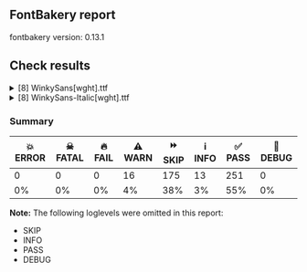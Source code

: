 ## FontBakery report

fontbakery version: 0.13.1







## Check results



<details><summary>[8] WinkySans[wght].ttf</summary>
<div>
<details>
    <summary>⚠️ <b>WARN</b> Detect any interpolation issues in the font. <a href="https://fontbakery.readthedocs.io/en/stable/fontbakery/checks/universal.html#interpolation-issues">interpolation_issues</a></summary>
    <div>







* ⚠️ **WARN** <p>Interpolation issues were found in the font:</p>
<pre><code>- Contour 0 point 67 in glyph 'three' has a kink between location wght=300 and location wght=900

- Contour 1 point 18 in glyph 'ampersand' has a kink between location wght=300 and location wght=900

- Contour 1 point 26 in glyph 'eth' has a kink between location wght=300 and location wght=900

- Contour 0 point 19 in glyph 'H' has a kink between location wght=300 and location wght=900

- Contour 1 point 19 in glyph 'Hbar' has a kink between location wght=300 and location wght=900

- Contour 0 point 26 in glyph 'numbersign' has a kink between location wght=300 and location wght=900

- Contour 0 point 71 in glyph 'k' has a kink between location wght=300 and location wght=900

- Contour 0 point 20 in glyph 'six' has a kink between location wght=300 and location wght=900

- Contour 0 point 20 in glyph 'a.salt' has a kink between location wght=300 and location wght=900

- Contour 0 point 61 in glyph 'g.salt' has a kink between location wght=300 and location wght=900
</code></pre>
 [code: interpolation-issues]



</div>
</details>

<details>
    <summary>⚠️ <b>WARN</b> Ensure variable fonts include an avar table. <a href="https://fontbakery.readthedocs.io/en/stable/fontbakery/checks/universal.html#mandatory-avar-table">mandatory_avar_table</a></summary>
    <div>







* ⚠️ **WARN** <p>This variable font does not have an avar table. Most variable fonts should include an avar table to correctly define axes progression rates.</p>
 [code: missing-avar]



</div>
</details>

<details>
    <summary>⚠️ <b>WARN</b> Check there are no overlapping path segments <a href="https://fontbakery.readthedocs.io/en/stable/fontbakery/checks/universal.html#overlapping-path-segments">overlapping_path_segments</a></summary>
    <div>







* ⚠️ **WARN** <p>The following glyphs have overlapping path segments:</p>
<pre><code>* oe (U+0153): L&lt;&lt;360.0,225.0&gt;--&lt;360.0,250.0&gt;&gt; has the same coordinates as a previous segment.

* germandbls (U+00DF): L&lt;&lt;375.0,525.0&gt;--&lt;475.0,525.0&gt;&gt; has the same coordinates as a previous segment.
</code></pre>
 [code: overlapping-path-segments]



</div>
</details>

<details>
    <summary>⚠️ <b>WARN</b> Validate size, and resolution of article images, and ensure article page has minimum length and includes visual assets. <a href="https://fontbakery.readthedocs.io/en/stable/fontbakery/checks/googlefonts.html#googlefonts-article-images">googlefonts/article/images</a></summary>
    <div>







* ⚠️ **WARN** <p>Family metadata at fonts/variable does not have an article.</p>
 [code: lacks-article]



</div>
</details>

<details>
    <summary>⚠️ <b>WARN</b> Check for codepoints not covered by METADATA subsets. <a href="https://fontbakery.readthedocs.io/en/stable/fontbakery/checks/googlefonts.html#googlefonts-metadata-unreachable-subsetting">googlefonts/metadata/unreachable_subsetting</a></summary>
    <div>







* ⚠️ **WARN** <p>The following codepoints supported by the font are not covered by
any subsets defined in the font's metadata file, and will never
be served. You can solve this by either manually adding additional
subset declarations to METADATA.pb, or by editing the glyphset
definitions.</p>
<ul>
<li>U+02D8 BREVE: try adding one of: yi, canadian-aboriginal</li>
<li>U+02D9 DOT ABOVE: try adding one of: yi, canadian-aboriginal</li>
<li>U+02DB OGONEK: try adding one of: yi, canadian-aboriginal</li>
<li>U+0302 COMBINING CIRCUMFLEX ACCENT: try adding one of: tifinagh, cherokee, coptic, math</li>
<li>U+0306 COMBINING BREVE: try adding one of: tifinagh, old-permic</li>
<li>U+0307 COMBINING DOT ABOVE: try adding one of: old-permic, todhri, canadian-aboriginal, syriac, tifinagh, hebrew, malayalam, duployan, math, tai-le, coptic</li>
<li>U+030A COMBINING RING ABOVE: try adding one of: syriac, duployan</li>
<li>U+030B COMBINING DOUBLE ACUTE ACCENT: try adding one of: osage, cherokee</li>
<li>U+030C COMBINING CARON: try adding one of: cherokee, tai-le</li>
<li>U+0312 COMBINING TURNED COMMA ABOVE: try adding math</li>
<li>U+0326 COMBINING COMMA BELOW: try adding math</li>
<li>U+0327 COMBINING CEDILLA: try adding math</li>
<li>U+0328 COMBINING OGONEK: not included in any glyphset definition</li>
<li>U+0E3F THAI CURRENCY SYMBOL BAHT: try adding thai</li>
<li>U+1EBC LATIN CAPITAL LETTER E WITH TILDE: try adding vietnamese</li>
<li>U+1EBD LATIN SMALL LETTER E WITH TILDE: try adding vietnamese</li>
<li>U+2000 EN QUAD: try adding symbols2</li>
<li>U+2001 EM QUAD: try adding symbols2</li>
<li>U+2003 EM SPACE: try adding nushu</li>
<li>U+2004 THREE-PER-EM SPACE: try adding symbols2</li>
<li>U+2005 FOUR-PER-EM SPACE: try adding symbols2</li>
<li>U+2006 SIX-PER-EM SPACE: try adding symbols2</li>
<li>U+2007 FIGURE SPACE: try adding symbols2</li>
<li>U+2008 PUNCTUATION SPACE: try adding symbols2</li>
<li>U+200A HAIR SPACE: try adding symbols2</li>
<li>U+200C ZERO WIDTH NON-JOINER: try adding one of: balinese, chakma, lepcha, gunjala-gondi, phags-pa, sharada, sundanese, syriac, sogdian, tai-viet, meetei-mayek, hanifi-rohingya, pahawh-hmong, tagbanwa, thaana, arabic, telugu, rejang, hatran, tirhuta, kaithi, nko, masaram-gondi, buginese, khudawadi, devanagari, limbu, oriya, psalter-pahlavi, kannada, tai-tham, khmer, bhaiksuki, saurashtra, thai, modi, myanmar, grantha, mahajani, tibetan, bengali, hebrew, malayalam, tagalog, siddham, newa, duployan, kharoshthi, sinhala, syloti-nagri, manichaean, avestan, brahmi, dogra, tamil, zanabazar-square, hanunoo, khojki, warang-citi, new-tai-lue, gujarati, kayah-li, mongolian, cham, gurmukhi, mandaic, tifinagh, lao, batak, yi, javanese, tai-le, buhid, takri</li>
<li>U+200D ZERO WIDTH JOINER: try adding one of: balinese, chakma, lepcha, gunjala-gondi, phags-pa, sharada, sundanese, syriac, sogdian, tai-viet, meetei-mayek, hanifi-rohingya, pahawh-hmong, tagbanwa, thaana, arabic, telugu, rejang, tirhuta, kaithi, nko, masaram-gondi, buginese, khudawadi, devanagari, limbu, oriya, psalter-pahlavi, kannada, tai-tham, khmer, bhaiksuki, old-hungarian, saurashtra, thai, modi, myanmar, grantha, mahajani, tibetan, bengali, hebrew, malayalam, tagalog, siddham, newa, duployan, kharoshthi, sinhala, syloti-nagri, manichaean, avestan, brahmi, dogra, tamil, zanabazar-square, hanunoo, khojki, warang-citi, new-tai-lue, gujarati, kayah-li, mongolian, cham, gurmukhi, mandaic, tifinagh, lao, batak, yi, javanese, tai-le, buhid, takri</li>
<li>U+200E LEFT-TO-RIGHT MARK: try adding one of: phags-pa, nko, syriac, hebrew, thaana, arabic</li>
<li>U+200F RIGHT-TO-LEFT MARK: try adding one of: phags-pa, nko, syriac, hebrew, thaana</li>
<li>U+2021 DOUBLE DAGGER: try adding adlam</li>
<li>U+202F NARROW NO-BREAK SPACE: try adding one of: mongolian, phags-pa, yi</li>
<li>U+2030 PER MILLE SIGN: try adding adlam</li>
<li>U+205F MEDIUM MATHEMATICAL SPACE: try adding math</li>
<li>U+2248 ALMOST EQUAL TO: try adding math</li>
<li>U+2260 NOT EQUAL TO: try adding math</li>
<li>U+2264 LESS-THAN OR EQUAL TO: try adding math</li>
<li>U+2265 GREATER-THAN OR EQUAL TO: try adding math</li>
<li>U+25CC DOTTED CIRCLE: try adding one of: balinese, lepcha, tirhuta, rejang, marchen, oriya, ahom, adlam, kannada, tai-tham, khmer, grantha, siddham, syloti-nagri, duployan, kharoshthi, brahmi, dogra, kayah-li, mongolian, cham, mandaic, music, javanese, armenian, gunjala-gondi, sogdian, meetei-mayek, thaana, nko, limbu, devanagari, bhaiksuki, modi, tibetan, tagalog, wancho, tamil, zanabazar-square, hanunoo, khojki, warang-citi, lao, batak, chakma, sundanese, tai-viet, telugu, buginese, psalter-pahlavi, thai, soyombo, myanmar, hebrew, miao, new-tai-lue, tifinagh, yi, buhid, coptic, osage, phags-pa, sharada, syriac, hanifi-rohingya, canadian-aboriginal, pahawh-hmong, tagbanwa, bassa-vah, old-permic, kaithi, masaram-gondi, khudawadi, mende-kikakui, caucasian-albanian, saurashtra, mahajani, bengali, malayalam, newa, sinhala, symbols, manichaean, math, gujarati, elbasan, gurmukhi, tai-le, takri</li>
<li>U+3000 IDEOGRAPHIC SPACE: try adding one of: phags-pa, chinese-hongkong, nushu, chinese-traditional, yi, japanese, chinese-simplified</li>
</ul>
<p>Or you can add the above codepoints to one of the subsets supported by the font: <code>latin</code>, <code>latin-ext</code></p>
 [code: unreachable-subsetting]



</div>
</details>

<details>
    <summary>⚠️ <b>WARN</b> Shapes languages in all GF glyphsets. <a href="https://fontbakery.readthedocs.io/en/stable/fontbakery/checks/googlefonts.html#googlefonts-glyphsets-shape-languages">googlefonts/glyphsets/shape_languages</a></summary>
    <div>







* ⚠️ **WARN** <p>GF_Phonetics_SinoExt glyphset:</p>
<table>
<thead>
<tr>
<th align="left">WARN messages</th>
<th align="left">Languages</th>
</tr>
</thead>
<tbody>
<tr>
<td align="left">Some auxiliary glyphs were missing: Ŀ, ŀ</td>
<td align="left">ca_Latn (Catalan)</td>
</tr>
<tr>
<td align="left">Some auxiliary glyphs were missing: ſ</td>
<td align="left">de_Latn (German) and fr_Latn (French)</td>
</tr>
<tr>
<td align="left">Some auxiliary glyphs were missing: Ŋ, ŋ, Ŧ, ŧ, Ʒ, Ǥ, ǥ, Ǯ, ǯ, ʒ</td>
<td align="left">fi_Latn (Finnish)</td>
</tr>
<tr>
<td align="left">Some auxiliary glyphs were missing: Ŋ, ŋ, Ŧ, ŧ</td>
<td align="left">nb_Latn (Norwegian Bokmål)</td>
</tr>
</tbody>
</table>
 [code: warning-language-shaping]



</div>
</details>

<details>
    <summary>⚠️ <b>WARN</b> Ensure soft_dotted characters lose their dot when combined with marks that replace the dot. <a href="https://fontbakery.readthedocs.io/en/stable/fontbakery/checks/universal.html#soft-dotted">soft_dotted</a></summary>
    <div>







* ⚠️ **WARN** <p>The dot of soft dotted characters used in orthographies <em>must</em> disappear in the following strings: i̊ i̋ į̀ į́ į̂ į̃ į̄ į̌</p>
<p>The dot of soft dotted characters <em>should</em> disappear in other cases, for example: ĭ i̇ ǐ i̒ ĭ̦ i̦̇ i̦̊ i̦̋ ǐ̦ i̦̒ ĭ̧ i̧̇ i̧̊ i̧̋ ǐ̧ i̧̒ į̆ į̇ į̈ į̊</p>
<p>Your font fully covers the following languages that require the soft-dotted feature: Lithuanian (Latn, 2,357,094 speakers), Dutch (Latn, 31,709,104 speakers).</p>
<p>Your font does <em>not</em> cover the following languages that require the soft-dotted feature: Vute (Latn, 21,000 speakers), Mundani (Latn, 34,000 speakers), Makaa (Latn, 221,000 speakers), Aghem (Latn, 38,843 speakers), Ekpeye (Latn, 226,000 speakers), Lugbara (Latn, 2,200,000 speakers), Kpelle, Guinea (Latn, 622,000 speakers), Teke-Ebo (Latn, 260,000 speakers), Ijo, Southeast (Latn, 2,471,000 speakers), Mfumte (Latn, 79,000 speakers), Southern Tutchone (Latn, 65 speakers), Ebira (Latn, 2,200,000 speakers), Nateni (Latn, 100,000 speakers), Ma’di (Latn, 584,000 speakers), Zapotec (Latn, 490,000 speakers), Southern Kisi (Latn, 360,000 speakers), Kaska (Latn, 125 speakers), Longto (Latn, 5,000 speakers), Dan (Latn, 1,099,244 speakers), Cicipu (Latn, 44,000 speakers), Nzakara (Latn, 50,000 speakers), Mango (Latn, 77,000 speakers), Sar (Latn, 500,000 speakers), Ngbaka (Latn, 1,020,000 speakers), Navajo (Latn, 166,319 speakers), Igbo (Latn, 27,823,640 speakers), Gulay (Latn, 250,478 speakers), Western Krahn (Latn, 97,800 speakers), Avokaya (Latn, 100,000 speakers), Han (Latn, 6 speakers), Belarusian (Cyrl, 10,064,517 speakers), Ejagham (Latn, 120,000 speakers), Dii (Latn, 71,000 speakers), Bete-Bendi (Latn, 100,000 speakers), Ukrainian (Cyrl, 29,273,587 speakers), Northern Tutchone (Latn, 85 speakers), Keliko (Latn, 63,000 speakers), Koonzime (Latn, 40,000 speakers), Ikwere (Latn, 717,000 speakers), Yala (Latn, 200,000 speakers), Basaa (Latn, 332,940 speakers), Abua (Latn, 25,000 speakers), Bafut (Latn, 158,146 speakers), Fur (Latn, 1,230,163 speakers), South Central Banda (Latn, 244,000 speakers), Kom (Latn, 360,685 speakers), Heiltsuk (Latn, 300 speakers).</p>
 [code: soft-dotted]



</div>
</details>

<details>
    <summary>⚠️ <b>WARN</b> Ensure fonts have ScriptLangTags declared on the 'meta' table. <a href="https://fontbakery.readthedocs.io/en/stable/fontbakery/checks/googlefonts.html#googlefonts-meta-script-lang-tags">googlefonts/meta/script_lang_tags</a></summary>
    <div>







* ⚠️ **WARN** <p>This font file does not have a 'meta' table.</p>
 [code: lacks-meta-table]



</div>
</details>
</div>
</details>

<details><summary>[8] WinkySans-Italic[wght].ttf</summary>
<div>
<details>
    <summary>⚠️ <b>WARN</b> Detect any interpolation issues in the font. <a href="https://fontbakery.readthedocs.io/en/stable/fontbakery/checks/universal.html#interpolation-issues">interpolation_issues</a></summary>
    <div>







* ⚠️ **WARN** <p>Interpolation issues were found in the font:</p>
<pre><code>- Contour 0 point 67 in glyph 'three' has a kink between location wght=300 and location wght=900

- Contour 1 point 26 in glyph 'eth' has a kink between location wght=300 and location wght=900

- Contour 0 point 12 in glyph 'H' has a kink between location wght=300 and location wght=900

- Contour 0 point 21 in glyph 'H' has a kink between location wght=300 and location wght=900

- Contour 0 point 29 in glyph 'B.salt' has a kink between location wght=300 and location wght=900

- Contour 0 point 26 in glyph 'numbersign' has a kink between location wght=300 and location wght=900

- Contour 0 point 20 in glyph 'six' has a kink between location wght=300 and location wght=900

- Contour 0 point 44 in glyph 'eight' has a kink between location wght=300 and location wght=900

- Contour 0 point 63 in glyph 'g.salt' has a kink between location wght=300 and location wght=900

- Contour 0 point 84 in glyph 'g.salt' has a kink between location wght=300 and location wght=900
</code></pre>
 [code: interpolation-issues]



</div>
</details>

<details>
    <summary>⚠️ <b>WARN</b> Ensure variable fonts include an avar table. <a href="https://fontbakery.readthedocs.io/en/stable/fontbakery/checks/universal.html#mandatory-avar-table">mandatory_avar_table</a></summary>
    <div>







* ⚠️ **WARN** <p>This variable font does not have an avar table. Most variable fonts should include an avar table to correctly define axes progression rates.</p>
 [code: missing-avar]



</div>
</details>

<details>
    <summary>⚠️ <b>WARN</b> Check there are no overlapping path segments <a href="https://fontbakery.readthedocs.io/en/stable/fontbakery/checks/universal.html#overlapping-path-segments">overlapping_path_segments</a></summary>
    <div>







* ⚠️ **WARN** <p>The following glyphs have overlapping path segments:</p>
<pre><code>* oe (U+0153): L&lt;&lt;356.0,225.0&gt;--&lt;360.0,250.0&gt;&gt; has the same coordinates as a previous segment.

* germandbls (U+00DF): L&lt;&lt;419.0,525.0&gt;--&lt;519.0,525.0&gt;&gt; has the same coordinates as a previous segment.
</code></pre>
 [code: overlapping-path-segments]



</div>
</details>

<details>
    <summary>⚠️ <b>WARN</b> Validate size, and resolution of article images, and ensure article page has minimum length and includes visual assets. <a href="https://fontbakery.readthedocs.io/en/stable/fontbakery/checks/googlefonts.html#googlefonts-article-images">googlefonts/article/images</a></summary>
    <div>







* ⚠️ **WARN** <p>Family metadata at fonts/variable does not have an article.</p>
 [code: lacks-article]



</div>
</details>

<details>
    <summary>⚠️ <b>WARN</b> Check for codepoints not covered by METADATA subsets. <a href="https://fontbakery.readthedocs.io/en/stable/fontbakery/checks/googlefonts.html#googlefonts-metadata-unreachable-subsetting">googlefonts/metadata/unreachable_subsetting</a></summary>
    <div>







* ⚠️ **WARN** <p>The following codepoints supported by the font are not covered by
any subsets defined in the font's metadata file, and will never
be served. You can solve this by either manually adding additional
subset declarations to METADATA.pb, or by editing the glyphset
definitions.</p>
<ul>
<li>U+02D8 BREVE: try adding one of: yi, canadian-aboriginal</li>
<li>U+02D9 DOT ABOVE: try adding one of: yi, canadian-aboriginal</li>
<li>U+02DB OGONEK: try adding one of: yi, canadian-aboriginal</li>
<li>U+0302 COMBINING CIRCUMFLEX ACCENT: try adding one of: tifinagh, cherokee, coptic, math</li>
<li>U+0306 COMBINING BREVE: try adding one of: tifinagh, old-permic</li>
<li>U+0307 COMBINING DOT ABOVE: try adding one of: old-permic, todhri, canadian-aboriginal, syriac, tifinagh, hebrew, malayalam, duployan, math, tai-le, coptic</li>
<li>U+030A COMBINING RING ABOVE: try adding one of: syriac, duployan</li>
<li>U+030B COMBINING DOUBLE ACUTE ACCENT: try adding one of: osage, cherokee</li>
<li>U+030C COMBINING CARON: try adding one of: cherokee, tai-le</li>
<li>U+0312 COMBINING TURNED COMMA ABOVE: try adding math</li>
<li>U+0326 COMBINING COMMA BELOW: try adding math</li>
<li>U+0327 COMBINING CEDILLA: try adding math</li>
<li>U+0328 COMBINING OGONEK: not included in any glyphset definition</li>
<li>U+0E3F THAI CURRENCY SYMBOL BAHT: try adding thai</li>
<li>U+1EBC LATIN CAPITAL LETTER E WITH TILDE: try adding vietnamese</li>
<li>U+1EBD LATIN SMALL LETTER E WITH TILDE: try adding vietnamese</li>
<li>U+2000 EN QUAD: try adding symbols2</li>
<li>U+2001 EM QUAD: try adding symbols2</li>
<li>U+2003 EM SPACE: try adding nushu</li>
<li>U+2004 THREE-PER-EM SPACE: try adding symbols2</li>
<li>U+2005 FOUR-PER-EM SPACE: try adding symbols2</li>
<li>U+2006 SIX-PER-EM SPACE: try adding symbols2</li>
<li>U+2007 FIGURE SPACE: try adding symbols2</li>
<li>U+2008 PUNCTUATION SPACE: try adding symbols2</li>
<li>U+200A HAIR SPACE: try adding symbols2</li>
<li>U+200C ZERO WIDTH NON-JOINER: try adding one of: balinese, chakma, lepcha, gunjala-gondi, phags-pa, sharada, sundanese, syriac, sogdian, tai-viet, meetei-mayek, hanifi-rohingya, pahawh-hmong, tagbanwa, thaana, arabic, telugu, rejang, hatran, tirhuta, kaithi, nko, masaram-gondi, buginese, khudawadi, devanagari, limbu, oriya, psalter-pahlavi, kannada, tai-tham, khmer, bhaiksuki, saurashtra, thai, modi, myanmar, grantha, mahajani, tibetan, bengali, hebrew, malayalam, tagalog, siddham, newa, duployan, kharoshthi, sinhala, syloti-nagri, manichaean, avestan, brahmi, dogra, tamil, zanabazar-square, hanunoo, khojki, warang-citi, new-tai-lue, gujarati, kayah-li, mongolian, cham, gurmukhi, mandaic, tifinagh, lao, batak, yi, javanese, tai-le, buhid, takri</li>
<li>U+200D ZERO WIDTH JOINER: try adding one of: balinese, chakma, lepcha, gunjala-gondi, phags-pa, sharada, sundanese, syriac, sogdian, tai-viet, meetei-mayek, hanifi-rohingya, pahawh-hmong, tagbanwa, thaana, arabic, telugu, rejang, tirhuta, kaithi, nko, masaram-gondi, buginese, khudawadi, devanagari, limbu, oriya, psalter-pahlavi, kannada, tai-tham, khmer, bhaiksuki, old-hungarian, saurashtra, thai, modi, myanmar, grantha, mahajani, tibetan, bengali, hebrew, malayalam, tagalog, siddham, newa, duployan, kharoshthi, sinhala, syloti-nagri, manichaean, avestan, brahmi, dogra, tamil, zanabazar-square, hanunoo, khojki, warang-citi, new-tai-lue, gujarati, kayah-li, mongolian, cham, gurmukhi, mandaic, tifinagh, lao, batak, yi, javanese, tai-le, buhid, takri</li>
<li>U+200E LEFT-TO-RIGHT MARK: try adding one of: phags-pa, nko, syriac, hebrew, thaana, arabic</li>
<li>U+200F RIGHT-TO-LEFT MARK: try adding one of: phags-pa, nko, syriac, hebrew, thaana</li>
<li>U+2021 DOUBLE DAGGER: try adding adlam</li>
<li>U+202F NARROW NO-BREAK SPACE: try adding one of: mongolian, phags-pa, yi</li>
<li>U+2030 PER MILLE SIGN: try adding adlam</li>
<li>U+205F MEDIUM MATHEMATICAL SPACE: try adding math</li>
<li>U+2248 ALMOST EQUAL TO: try adding math</li>
<li>U+2260 NOT EQUAL TO: try adding math</li>
<li>U+2264 LESS-THAN OR EQUAL TO: try adding math</li>
<li>U+2265 GREATER-THAN OR EQUAL TO: try adding math</li>
<li>U+25CC DOTTED CIRCLE: try adding one of: balinese, lepcha, tirhuta, rejang, marchen, oriya, ahom, adlam, kannada, tai-tham, khmer, grantha, siddham, syloti-nagri, duployan, kharoshthi, brahmi, dogra, kayah-li, mongolian, cham, mandaic, music, javanese, armenian, gunjala-gondi, sogdian, meetei-mayek, thaana, nko, limbu, devanagari, bhaiksuki, modi, tibetan, tagalog, wancho, tamil, zanabazar-square, hanunoo, khojki, warang-citi, lao, batak, chakma, sundanese, tai-viet, telugu, buginese, psalter-pahlavi, thai, soyombo, myanmar, hebrew, miao, new-tai-lue, tifinagh, yi, buhid, coptic, osage, phags-pa, sharada, syriac, hanifi-rohingya, canadian-aboriginal, pahawh-hmong, tagbanwa, bassa-vah, old-permic, kaithi, masaram-gondi, khudawadi, mende-kikakui, caucasian-albanian, saurashtra, mahajani, bengali, malayalam, newa, sinhala, symbols, manichaean, math, gujarati, elbasan, gurmukhi, tai-le, takri</li>
<li>U+3000 IDEOGRAPHIC SPACE: try adding one of: phags-pa, chinese-hongkong, nushu, chinese-traditional, yi, japanese, chinese-simplified</li>
</ul>
<p>Or you can add the above codepoints to one of the subsets supported by the font: <code>latin</code>, <code>latin-ext</code></p>
 [code: unreachable-subsetting]



</div>
</details>

<details>
    <summary>⚠️ <b>WARN</b> Shapes languages in all GF glyphsets. <a href="https://fontbakery.readthedocs.io/en/stable/fontbakery/checks/googlefonts.html#googlefonts-glyphsets-shape-languages">googlefonts/glyphsets/shape_languages</a></summary>
    <div>







* ⚠️ **WARN** <p>GF_Phonetics_SinoExt glyphset:</p>
<table>
<thead>
<tr>
<th align="left">WARN messages</th>
<th align="left">Languages</th>
</tr>
</thead>
<tbody>
<tr>
<td align="left">Some auxiliary glyphs were missing: Ŀ, ŀ</td>
<td align="left">ca_Latn (Catalan)</td>
</tr>
<tr>
<td align="left">Some auxiliary glyphs were missing: ſ</td>
<td align="left">de_Latn (German) and fr_Latn (French)</td>
</tr>
<tr>
<td align="left">Some auxiliary glyphs were missing: Ŋ, ŋ, Ŧ, ŧ, Ʒ, Ǥ, ǥ, Ǯ, ǯ, ʒ</td>
<td align="left">fi_Latn (Finnish)</td>
</tr>
<tr>
<td align="left">Some auxiliary glyphs were missing: Ŋ, ŋ, Ŧ, ŧ</td>
<td align="left">nb_Latn (Norwegian Bokmål)</td>
</tr>
</tbody>
</table>
 [code: warning-language-shaping]



</div>
</details>

<details>
    <summary>⚠️ <b>WARN</b> Ensure soft_dotted characters lose their dot when combined with marks that replace the dot. <a href="https://fontbakery.readthedocs.io/en/stable/fontbakery/checks/universal.html#soft-dotted">soft_dotted</a></summary>
    <div>







* ⚠️ **WARN** <p>The dot of soft dotted characters used in orthographies <em>must</em> disappear in the following strings: i̊ i̋ į̀ į́ į̂ į̃ į̄ į̌</p>
<p>The dot of soft dotted characters <em>should</em> disappear in other cases, for example: ĭ i̇ ǐ i̒ ĭ̦ i̦̇ i̦̊ i̦̋ ǐ̦ i̦̒ ĭ̧ i̧̇ i̧̊ i̧̋ ǐ̧ i̧̒ į̆ į̇ į̈ į̊</p>
<p>Your font fully covers the following languages that require the soft-dotted feature: Lithuanian (Latn, 2,357,094 speakers), Dutch (Latn, 31,709,104 speakers).</p>
<p>Your font does <em>not</em> cover the following languages that require the soft-dotted feature: Vute (Latn, 21,000 speakers), Mundani (Latn, 34,000 speakers), Makaa (Latn, 221,000 speakers), Aghem (Latn, 38,843 speakers), Ekpeye (Latn, 226,000 speakers), Lugbara (Latn, 2,200,000 speakers), Kpelle, Guinea (Latn, 622,000 speakers), Teke-Ebo (Latn, 260,000 speakers), Ijo, Southeast (Latn, 2,471,000 speakers), Mfumte (Latn, 79,000 speakers), Southern Tutchone (Latn, 65 speakers), Ebira (Latn, 2,200,000 speakers), Nateni (Latn, 100,000 speakers), Ma’di (Latn, 584,000 speakers), Zapotec (Latn, 490,000 speakers), Southern Kisi (Latn, 360,000 speakers), Kaska (Latn, 125 speakers), Longto (Latn, 5,000 speakers), Dan (Latn, 1,099,244 speakers), Cicipu (Latn, 44,000 speakers), Nzakara (Latn, 50,000 speakers), Mango (Latn, 77,000 speakers), Sar (Latn, 500,000 speakers), Ngbaka (Latn, 1,020,000 speakers), Navajo (Latn, 166,319 speakers), Igbo (Latn, 27,823,640 speakers), Gulay (Latn, 250,478 speakers), Western Krahn (Latn, 97,800 speakers), Avokaya (Latn, 100,000 speakers), Han (Latn, 6 speakers), Belarusian (Cyrl, 10,064,517 speakers), Ejagham (Latn, 120,000 speakers), Dii (Latn, 71,000 speakers), Bete-Bendi (Latn, 100,000 speakers), Ukrainian (Cyrl, 29,273,587 speakers), Northern Tutchone (Latn, 85 speakers), Keliko (Latn, 63,000 speakers), Koonzime (Latn, 40,000 speakers), Ikwere (Latn, 717,000 speakers), Yala (Latn, 200,000 speakers), Basaa (Latn, 332,940 speakers), Abua (Latn, 25,000 speakers), Bafut (Latn, 158,146 speakers), Fur (Latn, 1,230,163 speakers), South Central Banda (Latn, 244,000 speakers), Kom (Latn, 360,685 speakers), Heiltsuk (Latn, 300 speakers).</p>
 [code: soft-dotted]



</div>
</details>

<details>
    <summary>⚠️ <b>WARN</b> Ensure fonts have ScriptLangTags declared on the 'meta' table. <a href="https://fontbakery.readthedocs.io/en/stable/fontbakery/checks/googlefonts.html#googlefonts-meta-script-lang-tags">googlefonts/meta/script_lang_tags</a></summary>
    <div>







* ⚠️ **WARN** <p>This font file does not have a 'meta' table.</p>
 [code: lacks-meta-table]



</div>
</details>
</div>
</details>




### Summary

| 💥 ERROR | ☠ FATAL | 🔥 FAIL | ⚠️ WARN | ⏩ SKIP | ℹ️ INFO | ✅ PASS | 🔎 DEBUG | 
| ---|---|---|---|---|---|---|---|
| 0 | 0 | 0 | 16 | 175 | 13 | 251 | 0 | 
| 0% | 0% | 0% | 4% | 38% | 3% | 55% | 0% | 



**Note:** The following loglevels were omitted in this report:


* SKIP
* INFO
* PASS
* DEBUG

